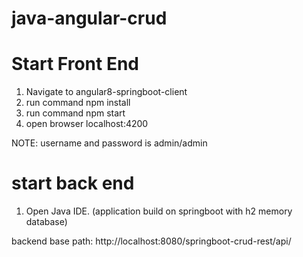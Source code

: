 # java-angular-crud

# Start Front End
1. Navigate to angular8-springboot-client
2. run command npm install
3. run command npm start
4. open browser localhost:4200

NOTE: username and password is admin/admin

# start back end
1. Open Java IDE. (application build on springboot with h2 memory database)

backend base path: http://localhost:8080/springboot-crud-rest/api/
